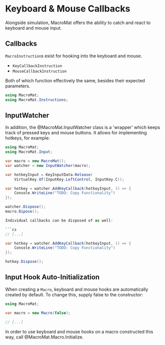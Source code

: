 # Keyboard & Mouse Callbacks

Alongside simulation, MacroMat offers the ability to catch and react to keyboard and mouse input.

## Callbacks

`MacroInstruction`s exist for hooking into the keyboard and mouse.

- `KeyCallbackInstruction`
- `MouseCallbackInstruction`

Both of which function effectively the same, besides their expected parameters.

```cs
using MacroMat;
using MacroMat.Instructions;


```

## InputWatcher

In addition, the @MacroMat.InputWatcher class is a 'wrapper' which keeps track of 
pressed keys and mouse buttons. It allows for implementing hotkeys, for 
example:

```cs
using MacroMat;
using MacroMat.Input;

var macro = new MacroMat();
var watcher = new InputWatcher(macro);

var hotkeyInput = KeyInputData.Release(
    VirtualKey.Of(InputKey.LeftControl, InputKey.C));

var hotkey = watcher.AddKeyCallback(hotkeyInput, () => {
    Console.WriteLine("TODO: Copy Functionality")
});

watcher.Dispose();
macro.Dipose();

Individual callbacks can be disposed of as well:

```cs
// [...]

var hotkey = watcher.AddKeyCallback(hotkeyInput, () => {
    Console.WriteLine("TODO: Copy Functionality")
});

hotkey.Dispose();
```

## Input Hook Auto-Initialization

When creating a `Macro`, keyboard and mouse hooks are automatically created by 
default. To change this, supply false to the constructor:

```cs
using MacroMat;

var macro = new Macro(false);

// [...]
```

In order to use keyboard and mouse hooks on a macro constructed this way, call 
@MacroMat.Macro.Initialize.